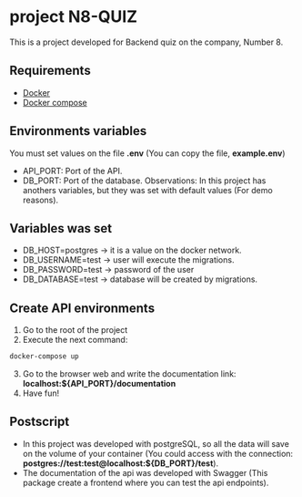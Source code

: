 # project N8-QUIZ
This is a project developed for Backend quiz on the company, Number 8.
## Requirements
- [Docker](https://docs.docker.com)
- [Docker compose](https://docs.docker.com/compose/install/)
## Environments variables
You must set values on the file **.env** (You can copy the file, **example.env**)
- API_PORT: Port of the API.
- DB_PORT: Port of the database.
Observations: In this project has anothers variables, but they was set with default values (For demo reasons).
## Variables was set
- DB_HOST=postgres -> it is a value on the docker network.
- DB_USERNAME=test -> user will execute the migrations.
- DB_PASSWORD=test -> password of the user
- DB_DATABASE=test -> database will be created by migrations.
## Create API environments
1. Go to the root of the project
2. Execute the next command:
```sh
docker-compose up
``` 
3. Go to the browser web and write the documentation link: **localhost:${API_PORT}/documentation**
4. Have fun!
## Postscript
* In this project was developed with postgreSQL, so all the data will save on the volume of your container (You could access with the connection: **postgres://test:test@localhost:${DB_PORT}/test**).
* The documentation of the api was developed with Swagger (This package create a frontend where you can test the api endpoints).
